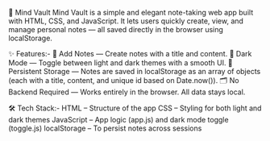 🧠 Mind Vault
Mind Vault is a simple and elegant note-taking web app built with HTML, CSS, and JavaScript. It lets users quickly create, view, and manage personal notes — all saved directly in the browser using localStorage.

✨ Features:-
📝 Add Notes — Create notes with a title and content.
🌙 Dark Mode — Toggle between light and dark themes with a smooth UI.
💾 Persistent Storage — Notes are saved in localStorage as an array of objects (each with a title, content, and unique id based on Date.now()).
🗂️ No Backend Required — Works entirely in the browser. All data stays local.

🛠️ Tech Stack:-
HTML – Structure of the app
CSS – Styling for both light and dark themes
JavaScript – App logic (app.js) and dark mode toggle (toggle.js)
localStorage – To persist notes across sessions

